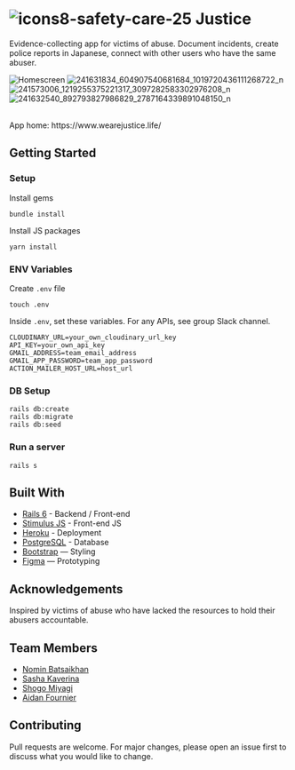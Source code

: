# ![icons8-safety-care-25](https://user-images.githubusercontent.com/78288118/132427946-8b75ba2b-96b0-45b5-aeb6-fa0af4762e52.png) Justice


Evidence-collecting app for victims of abuse. Document incidents, create police reports in Japanese, connect with other users who have the same abuser.



![Homescreen](https://user-images.githubusercontent.com/78288118/132426048-3ce4691c-620f-4a11-b714-9b9fdb0681bc.jpg) ![241631834_604907540681684_1019720436111268722_n](https://user-images.githubusercontent.com/78288118/132426258-9ed8b986-6caf-429a-843a-1a52e10d4ab3.jpg) ![241573006_1219255375221317_3097282583302976208_n](https://user-images.githubusercontent.com/78288118/132426496-0502caf4-8ad9-4e20-b75a-1096402b294a.jpg) ![241632540_892793827986829_2787164339891048150_n](https://user-images.githubusercontent.com/78288118/132426347-4441c613-196f-4321-bfb2-f962f1176f8b.jpg)


<br>
App home: https://www.wearejustice.life/
   

## Getting Started
### Setup

Install gems
```
bundle install
```
Install JS packages
```
yarn install
```

### ENV Variables
Create `.env` file
```
touch .env
```
Inside `.env`, set these variables. For any APIs, see group Slack channel.
```
CLOUDINARY_URL=your_own_cloudinary_url_key
API_KEY=your_own_api_key
GMAIL_ADDRESS=team_email_address
GMAIL_APP_PASSWORD=team_app_password
ACTION_MAILER_HOST_URL=host_url
```

### DB Setup
```
rails db:create
rails db:migrate
rails db:seed
```

### Run a server
```
rails s
```

## Built With
- [Rails 6](https://guides.rubyonrails.org/) - Backend / Front-end
- [Stimulus JS](https://stimulus.hotwired.dev/) - Front-end JS
- [Heroku](https://heroku.com/) - Deployment
- [PostgreSQL](https://www.postgresql.org/) - Database
- [Bootstrap](https://getbootstrap.com/) — Styling
- [Figma](https://www.figma.com) — Prototyping

## Acknowledgements
Inspired by victims of abuse who have lacked the resources to hold their abusers accountable.

## Team Members
- [Nomin Batsaikhan](https://www.linkedin.com/in/nmnbatsaikhan/)
- [Sasha Kaverina](https://www.linkedin.com/in/sasha-kaverina/)
- [Shogo Miyagi](https://www.linkedin.com/in/shogo-miyagi/)
- [Aidan Fournier](https://www.linkedin.com/in/aidanfournier/)

## Contributing
Pull requests are welcome. For major changes, please open an issue first to discuss what you would like to change.

